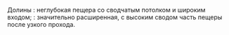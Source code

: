 ---
---

Долины
: неглубокая пещера со сводчатым потолком и широким входом;
: значительно расширенная, с высоким сводом часть пещеры после узкого прохода.
